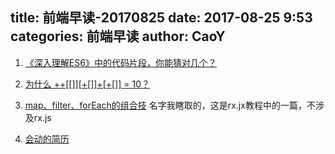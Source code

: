 title: 前端早读-20170825
date: 2017-08-25 9:53
categories: 前端早读
author: CaoY
---


1. [《深入理解ES6》中的代码片段，你能猜对几个？](https://juejin.im/post/598e6eed6fb9a03c543ebe02)

2. [为什么 ++\[\[\]\]\[+\[\]\]+\[+\[\]\] = 10？](https://zhuanlan.zhihu.com/p/21959495)

3. [map、filter、forEach的组合技](http://ithelp.ithome.com.tw/articles/10186703)
名字我瞎取的，这是rx.jx教程中的一篇，不涉及rx.js

4. [会动的简历](https://jirengu-inc.github.io/animating-resume/dist/)
